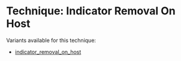 # Technique: Indicator Removal On Host

Variants available for this technique:

* [indicator_removal_on_host](variants/indicator_removal_on_host.md)
